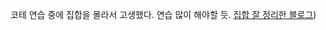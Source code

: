 코테 연습 중에 집합을 몰라서 고생했다. 연습 많이 해야할 듯.
[집합 잘 정리한 블로그]("https://jun-choi-4928.medium.com/javascript로-set-집합-관련-함수-합집합-교집합-차집합-들-구현하기-e7d4d820b03c"))
